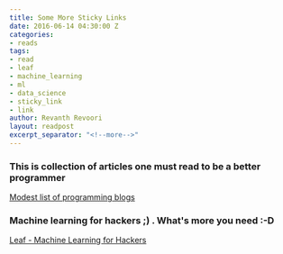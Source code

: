 ```yaml
---
title: Some More Sticky Links
date: 2016-06-14 04:30:00 Z
categories:
- reads
tags:
- read
- leaf
- machine_learning
- ml
- data_science
- sticky_link
- link
author: Revanth Revoori
layout: readpost
excerpt_separator: "<!--more-->"
---
```


### This is collection of articles one must read to be a better programmer

<a class="embedly-card" href="http://danluu.com/programming-blogs/">Modest list of programming blogs  <i class="fa fa-external-link"></i></a>

### Machine learning for hackers ;) . What's more you need :-D

<a class="embedly-card" href="http://autumnai.com/leaf/book/leaf.html">Leaf - Machine Learning for Hackers  <i class="fa fa-external-link"></i></a>

